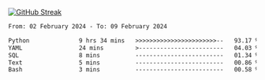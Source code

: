 [![GitHub Streak](https://streak-stats.demolab.com?user=renren-017&theme=sea&hide_border=true&background=DD272700)](https://git.io/streak-stats)

<!--START_SECTION:waka-->

```txt
From: 02 February 2024 - To: 09 February 2024

Python              9 hrs 34 mins   >>>>>>>>>>>>>>>>>>>>>>>--   93.17 %
YAML                24 mins         >------------------------   04.03 %
SQL                 8 mins          -------------------------   01.34 %
Text                5 mins          -------------------------   00.86 %
Bash                3 mins          -------------------------   00.58 %
```

<!--END_SECTION:waka-->
